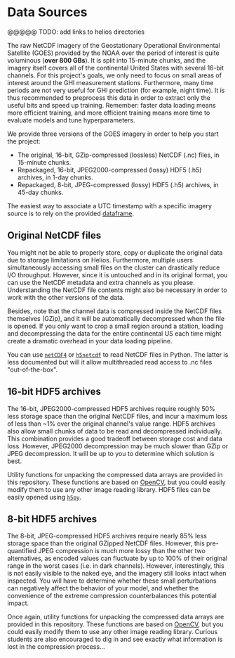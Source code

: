 # Data Sources

@@@@@ TODO: add links to helios directories

The raw NetCDF imagery of the Geostationary Operational Environmental Satellite (GOES) provided by the
NOAA over the period of interest is quite voluminous (**over 800 GBs**). It is split into 15-minute chunks,
and the imagery itself covers all of the continental United States with several 16-bit channels. For this
project's goals, we only need to focus on small areas of interest around the GHI measurement stations.
Furthermore, many time periods are not very useful for GHI prediction (for example, night time).
It is thus recommended to preprocess this data in order to extract only the useful bits and speed up
training. Remember: faster data loading means more efficient training, and more efficient training means
more time to evaluate models and tune hyperparameters.

We provide three versions of the GOES imagery in order to help you start the project:
 - The original, 16-bit, GZip-compressed (lossless) NetCDF (.nc) files, in 15-minute chunks.
 - Repackaged, 16-bit, JPEG2000-compressed (lossy) HDF5 (.h5) archives, in 1-day chunks.
 - Repackaged, 8-bit, JPEG-compressed (lossy) HDF5 (.h5) archives, in 45-day chunks.

The easiest way to associate a UTC timestamp with a specific imagery source is to rely on the provided
[dataframe](https://github.com/mila-iqia/ift6759/blob/master/projects/project1/dataframe.md).

## Original NetCDF files

You might not be able to properly store, copy or duplicate the original data due to storage limitations on
Helios. Furthermore, multiple users simultaneously accessing small files on the cluster can drastically reduce
I/O throughput. However, since it is untouched and in its original format, you can use the NetCDF metadata and
extra channels as you please. Understanding the NetCDF file contents might also be necessary in order to work
with the other versions of the data.

Besides, note that the channel data is compressed inside the NetCDF files themselves (GZip), and it will be
automatically decompressed when the file is opened. If you only want to crop a small region around a station,
loading and decompressing the data for the entire continental US each time might create a dramatic overhead
in your data loading pipeline.

You can use [``netCDF4``](https://unidata.github.io/netcdf4-python/netCDF4/index.html) or
[``h5netcdf``](https://github.com/shoyer/h5netcdf) to read NetCDF files in Python. The latter is less documented
but will it allow multithreaded read access to .nc files "out-of-the-box".

## 16-bit HDF5 archives

The 16-bit, JPEG2000-compressed HDF5 archives require roughly 50% less storage space than the original
NetCDF files, and incur a maximum loss of less than ~1% over the original channel's value range. HDF5 archives
also allow small chunks of data to be read and decompressed individually. This combination provides a good tradeoff
between storage cost and data loss. However, JPEG2000 decompression may be much slower than GZip or JPEG
decompression. It will be up to you to determine which solution is best.

Utility functions for unpacking the compressed data arrays are provided in this repository. These functions are
based on [OpenCV](https://opencv.org/), but you could easily modify them to use any other image reading library.
HDF5 files can be easily opened using [``h5py``](https://www.h5py.org/).

## 8-bit HDF5 archives

The 8-bit, JPEG-compressed HDF5 archives require nearly 85% less storage space than the original GZipped
NetCDF files. However, this pre-quantified JPEG compression is much more lossy than the other two alternatives,
as encoded values can fluctuate by up to 100% of their original range in the worst cases (i.e. in dark
channels). However, interestingly, this is not easily visible to the naked eye, and the imagery still looks
intact when inspected. You will have to determine whether these small perturbations can negatively affect the
behavior of your model, and whether the convenience of the extreme compression counterbalances this potential impact.

Once again, utility functions for unpacking the compressed data arrays are provided in this repository. These
functions are based on [OpenCV](https://opencv.org/), but you could easily modify them to use any other
image reading library. Curious students are also encouraged to dig in and see exactly what information is lost
in the compression process...
